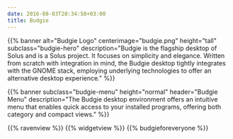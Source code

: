 ```yaml
---
date: 2016-08-03T20:34:58+03:00
title: Budgie
---
```


{{% banner
	alt="Budgie Logo"
	centerimage="budgie.png"
	height="tall"
	subclass="budgie-hero"
	description="Budgie is the flagship desktop of Solus and is a Solus project. It focuses on simplicity and elegance. Written from scratch with integration in mind, the Budgie desktop tightly integrates with the GNOME stack, employing underlying technologies to offer an alternative desktop experience."
%}}

{{% banner
	subclass="budgie-menu"
	height="normal"
	header="Budgie Menu"
	description="The Budgie desktop environment offers an intuitive menu that enables quick access to your installed programs, offering both category and compact views."
%}}

{{% ravenview %}}
{{% widgetview %}}
{{% budgieforeveryone %}}
